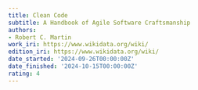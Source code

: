 ```yaml
---
title: Clean Code
subtitle: A Handbook of Agile Software Craftsmanship
authors:
- Robert C. Martin
work_iri: https://www.wikidata.org/wiki/
edition_iri: https://www.wikidata.org/wiki/
date_started: '2024-09-26T00:00:00Z'
date_finished: '2024-10-15T00:00:00Z'
rating: 4
---
```


